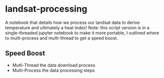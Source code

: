 # landsat-processing
A notebook that details how we process our landsat data to derive temperature and ultimately a heat index! Note: this script version is in a single-threaded jupyter notebook to make it more portable, I outlined where to multi-process and multi-thread to get a speed boost.

## Speed Boost

- Mutli-Thread the data download process
- Multi-Process the data processing steps
